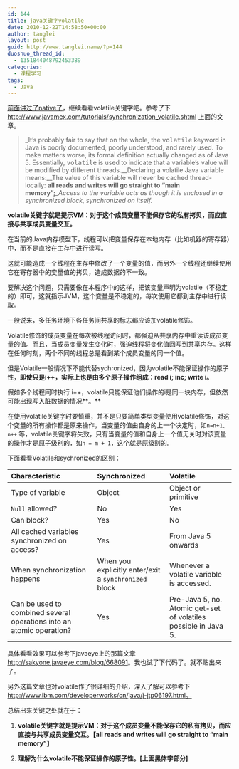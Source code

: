 ```yaml
---
id: 144
title: java关键字volatile
date: 2010-12-22T14:58:50+00:00
author: tanglei
layout: post
guid: http://www.tanglei.name/?p=144
duoshuo_thread_id:
  - 1351844048792453389
categories:
  - 课程学习
tags:
  - Java
---
```


[前面讲过了native了](https://mp.weixin.qq.com/s?__biz=MzkzNTI1NjYxNg==&mid=2247484070&idx=1&sn=02ff698a69dfa0725810c6b5067fadfb&chksm=c2b1f5e1f5c67cf76331caac927024da9ef0e16401e1cd809bdfd5fa72e4d1600d6c20c93a25&token=400398838&lang=zh_CN#rd)，继续看看volatile关键字吧。参考了下<http://www.javamex.com/tutorials/synchronization_volatile.shtml> 上面的文章。

> _It&#8217;s probably fair to say that on the whole, the <tt>volatile</tt> keyword in Java is poorly documented, poorly understood, and rarely used. To make matters worse, its formal definition actually changed as of Java 5. Essentially, <tt>volatile</tt> is used to indicate that a variable&#8217;s value will be modified by different threads.__Declaring a volatile Java variable means:__The value of this variable will never be cached thread-locally: **all reads and writes will go straight to &#8220;main memory&#8221;;**__Access to the variable acts as though it is enclosed in a synchronized block, synchronized on itself._

**volatile关键字就是提示VM：对于这个成员变量不能保存它的私有拷贝，而应直接与共享成员变量交互。**

在当前的Java内存模型下，线程可以把变量保存在本地内存（比如机器的寄存器）中，而不是直接在主存中进行读写。

这就可能造成一个线程在主存中修改了一个变量的值，而另外一个线程还继续使用它在寄存器中的变量值的拷贝，造成数据的不一致。

要解决这个问题，只需要像在本程序中的这样，把该变量声明为volatile（不稳定的）即可，这就指示JVM，这个变量是不稳定的，每次使用它都到主存中进行读取。

一般说来，多任务环境下各任务间共享的标志都应该加volatile修饰。

Volatile修饰的成员变量在每次被线程访问时，都强迫从共享内存中重读该成员变量的值。而且，当成员变量发生变化时，强迫线程将变化值回写到共享内存。这样在任何时刻，两个不同的线程总是看到某个成员变量的同一个值。

但是Volatile一般情况下不能代替sychronized，因为volatile不能保证操作的原子性，**即使只是i++，实际上也是由多个原子操作组成：read i; inc; write i。**

假如多个线程同时执行 i++，volatile只能保证他们操作的i是同一块内存，但依然可能出现写入脏数据的情况**。**

在使用volatile关键字时要慎重，并不是只要简单类型变量使用volatile修饰，对这个变量的所有操作都是原来操作，当变量的值由自身的上一个决定时，如`n=n+1、n++` 等，volatile关键字将失效，只有当变量的值和自身上一个值无关时对该变量的操作才是原子级别的，如`n = m + 1`，这个就是原级别的。

下面看看Volatile和sychronized的区别：

| Characteristic                                               | Synchronized                                          | Volatile                                                     |
| :----------------------------------------------------------- | :---------------------------------------------------- | :----------------------------------------------------------- |
| Type of variable                                             | Object                                                | Object or primitive                                          |
| `Null` allowed?                                              | No                                                    | Yes                                                          |
| Can block?                                                   | Yes                                                   | No                                                           |
| All cached variables synchronized on access?                 | Yes                                                   | From Java 5 onwards                                          |
| When synchronization happens                                 | When you explicitly enter/exit a `synchronized` block | Whenever a volatile variable is accessed.                    |
| Can be used to combined several operations into an atomic operation? | Yes                                                   | Pre-Java 5, no. Atomic get-set of volatiles possible in Java 5. |

具体看看效果可以参考下javaeye上的那篇文章<http://sakyone.javaeye.com/blog/668091>。我也试了下代码了。就不贴出来了。

另外这篇文章也对volatile作了很详细的介绍，深入了解可以参考下 http://www.ibm.com/developerworks/cn/java/j-jtp06197.html。

总结出来关键之处就在于：

1. **volatile关键字就是提示VM：对于这个成员变量不能保存它的私有拷贝，而应直接与共享成员变量交互。【all reads and writes will go straight to &#8220;main memory&#8221;】**

2. **理解为什么volatile不能保证操作的原子性。[上面黑体字部分]**